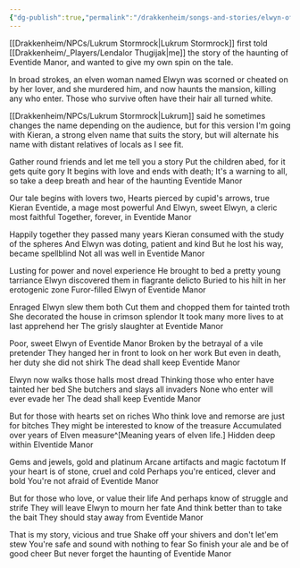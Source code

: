 ```yaml
---
{"dg-publish":true,"permalink":"/drakkenheim/songs-and-stories/elwyn-of-eventide-manor/"}
---
```


[[Drakkenheim/NPCs/Lukrum Stormrock\|Lukrum Stormrock]] first told [[Drakkenheim/_Players/Lendalor Thugijak\|me]] the story of the haunting of Eventide Manor, and wanted to give my own spin on the tale. 

In broad strokes, an elven woman named Elwyn was scorned or cheated on by her lover, and she murdered him, and now haunts the mansion, killing any who enter. Those who survive often have their hair all turned white.

[[Drakkenheim/NPCs/Lukrum Stormrock\|Lukrum]] said he sometimes changes the name depending on the audience, but for this version I'm going with Kieran, a strong elven name that suits the story, but will alternate his name with distant relatives of locals as I see fit.

Gather round friends and let me tell you a story
Put the children abed, for it gets quite gory
It begins with love and ends with death;
It's a warning to all, so take a deep breath
and hear of the haunting Eventide Manor

Our tale begins with lovers two,
Hearts pierced by cupid's arrows, true
Kieran Eventide, a mage most powerful
And Elwyn, sweet Elwyn, a cleric most faithful
Together, forever, in Eventide Manor

Happily together they passed many years
Kieran consumed with the study of the spheres
And Elwyn was doting, patient and kind
But he lost his way, became spellblind
Not all was well in Eventide Manor

Lusting for power and novel experience
He brought to bed a pretty young tarriance
Elwyn discovered them in flagrante delicto
Buried to his hilt in her erotogenic zone
Furor-filled Elwyn of Eventide Manor

Enraged Elwyn slew them both
Cut them and chopped them for tainted troth
She decorated the house in crimson splendor
It took many more lives to at last apprehend her
The grisly slaughter at Eventide Manor

Poor, sweet Elwyn of Eventide Manor
Broken by the betrayal of a vile pretender
They hanged her in front to look on her work
But even in death, her duty she did not shirk
The dead shall keep Eventide Manor

Elwyn now walks those halls most dread
Thinking those who enter have tainted her bed
She butchers and slays all invaders
None who enter will ever evade her
The dead shall keep Eventide Manor

But for those with hearts set on riches
Who think love and remorse are just for bitches
They might be interested to know of the treasure
Accumulated over years of Elven measure^[Meaning years of elven life.]
Hidden deep within Elventide Manor

Gems and jewels, gold and platinum
Arcane artifacts and magic factotum
If your heart is of stone, cruel and cold
Perhaps you're enticed, clever and bold
You're not afraid of Eventide Manor

But for those who love, or value their life
And perhaps know of struggle and strife
They will leave Elwyn to mourn her fate
And think better than to take the bait
They should stay away from Eventide Manor

That is my story, vicious and true
Shake off your shivers and don't let'em stew
You're safe and sound with nothing to fear
So finish your ale and be of good cheer
But never forget the haunting of Eventide Manor